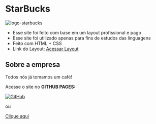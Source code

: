 # StarBucks
![logo-starbucks](https://user-images.githubusercontent.com/63440926/169827078-d55c56d6-ae57-40f4-9bfe-82f963b21844.png)

* Esse site foi feito com base em um layout profissional e pago
* Esse site foi utilizado apenas para fins de estudos das linguagens
* Feito com HTML + CSS
* Link do Layout: [Acessar Layout](https://nicepage.com/pd/17223/starbucks-coffee-web-page-design)

## Sobre a empresa

Todos nós já tomamos um café!


Acesse o site no **GITHUB PAGES:**

[![GitHub](https://img.shields.io/badge/GitHub-100000?style=for-the-badge&logo=github&logoColor=white)](https://henriquefurtado-dev.github.io/StarBucks/)

ou 

[Clique aqui](https://henriquefurtado-dev.github.io/StarBucks/)


